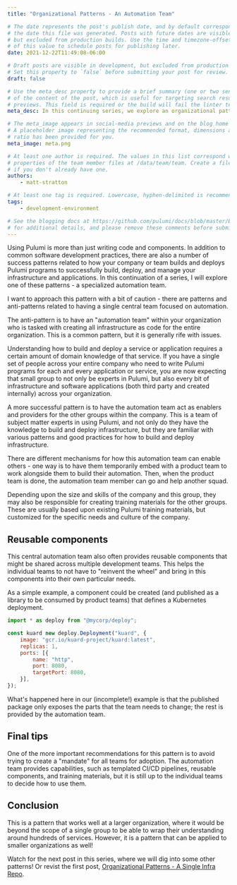 ```yaml
---
title: "Organizational Patterns - An Automation Team"

# The date represents the post's publish date, and by default corresponds with
# the date this file was generated. Posts with future dates are visible in development,
# but excluded from production builds. Use the time and timezone-offset portions of
# of this value to schedule posts for publishing later.
date: 2021-12-22T11:49:08-06:00

# Draft posts are visible in development, but excluded from production builds.
# Set this property to `false` before submitting your post for review.
draft: false

# Use the meta_desc property to provide a brief summary (one or two sentences)
# of the content of the post, which is useful for targeting search results or social-media
# previews. This field is required or the build will fail the linter test.
meta_desc: In this continuing series, we explore an organizational pattern of using Pulumi - a specialized automation team.

# The meta_image appears in social-media previews and on the blog home page.
# A placeholder image representing the recommended format, dimensions and aspect
# ratio has been provided for you.
meta_image: meta.png

# At least one author is required. The values in this list correspond with the `id`
# properties of the team member files at /data/team/team. Create a file for yourself
# if you don't already have one.
authors:
    - matt-stratton

# At least one tag is required. Lowercase, hyphen-delimited is recommended.
tags:
    - development-environment

# See the blogging docs at https://github.com/pulumi/docs/blob/master/BLOGGING.md.
# for additional details, and please remove these comments before submitting for review.
---
```

Using Pulumi is more than just writing code and components. In addition to common software development practices, there are also a number of success patterns related to how your company or team builds and deploys Pulumi programs to successfully build, deploy, and manage your infrastructure and applications. In this continuation of a series, I will explore one of these patterns - a specialized automation team.

<!--more-->
I want to approach this pattern with a bit of caution - there are patterns and anti-patterns related to having a single central team focused on automation.

The anti-pattern is to have an "automation team" within your organization who is tasked with creating all infrastructure as code for the entire organization. This is a common pattern, but it is generally rife with issues.

Understanding how to build and deploy a service or application requires a certain amount of domain knowledge of that service. If you have a single set of people across your entire company who need to write Pulumi programs for each and every application or service, you are now expecting that small group to not only be experts in Pulumi, but also every bit of infrastructure and software applications (both third party and created internally) across your organization.

A more successful pattern is to have the automation team act as enablers and providers for the other groups within the company. This is a team of subject matter experts in using Pulumi, and not only do they have the knowledge to build and deploy infrastructure, but they are familiar with various patterns and good practices for how to build and deploy infrastructure.

There are different mechanisms for how this automation team can enable others - one way is to have them temporarily embed with a product team to work alongside them to build their automation. Then, when the product team is done, the automation team member can go and help another squad.

Depending upon the size and skills of the company and this group, they may also be responsible for creating training materials for the other groups. These are usually based upon existing Pulumi training materials, but customized for the specific needs and culture of the company.

## Reusable components

This central automation team also often provides reusable components that might be shared across multiple development teams. This helps the individual teams to not have to "reinvent the wheel" and bring in this components into their own particular needs.

As a simple example, a component could be created (and published as a library to be consumed by product teams) that defines a Kubernetes deployment.

```javascript
import * as deploy from "@mycorp/deploy";

const kuard new deploy.Deployment("kuard", {
    image: "gcr.io/kuard-project/kuard:latest",
    replicas: 1,
    ports: [{
        name: "http",
        port: 8080,
        targetPort: 8080,
    }],
});

```

What's happened here in our (incomplete!) example is that the published package only exposes the parts that the team needs to change; the rest is provided by the automation team.

## Final tips

One of the more important recommendations for this pattern is to avoid trying to create a "mandate" for all teams for adoption. The automation team provides capabilities, such as templated CI/CD pipelines, reusable components, and training materials, but it is still up to the individual teams to decide how to use them.

## Conclusion

This is a pattern that works well at a larger organization, where it would be beyond the scope of a single group to be able to wrap their understanding around hundreds of services. However, it is a pattern that can be applied to smaller organizations as well!

Watch for the next post in this series, where we will dig into some other patterns! Or revist the first post, [Organizational Patterns - A Single Infra Repo](https://www.pulumi.com/blog/organizational-patterns-infra-repo/).
